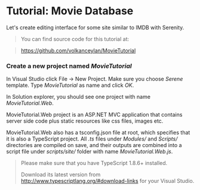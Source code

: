 
# Tutorial: Movie Database

Let's create editing interface for some site similar to IMDB with Serenity.

> You can find source code for this tutorial at: 

> https://github.com/volkanceylan/MovieTutorial



### Create a new project named *MovieTutorial*

In Visual Studio click File -> New Project. Make sure you choose *Serene* template. Type *MovieTutorial* as name and click *OK*.

In Solution explorer, you should see one project with name *MovieTutorial.Web*.

MovieTutorial.Web project is an ASP.NET MVC application that contains server side code plus static resources like css files, images etc. 

MovieTutorial.Web also has a tsconfig.json file at root, which specifies that it is also a TypeScript project. All *.ts* files under *Modules/* and *Scripts/* directories are compiled on save, and their outputs are combined into a script file under *scripts/site/* folder with name *MovieTutorial.Web.js*.

> Please make sure that you have TypeScript 1.8.6+ installed. 
> 
> Download its latest version from http://www.typescriptlang.org/#download-links for your Visual Studio.